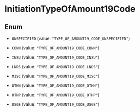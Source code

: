 

# InitiationTypeOfAmount19Code

## Enum


* `UNSPECIFIED` (value: `"TYPE_OF_AMOUNT19_CODE_UNSPECIFIED"`)

* `CONN` (value: `"TYPE_OF_AMOUNT19_CODE_CONN"`)

* `INSU` (value: `"TYPE_OF_AMOUNT19_CODE_INSU"`)

* `LNDS` (value: `"TYPE_OF_AMOUNT19_CODE_LNDS"`)

* `MISC` (value: `"TYPE_OF_AMOUNT19_CODE_MISC"`)

* `OTHN` (value: `"TYPE_OF_AMOUNT19_CODE_OTHN"`)

* `OTHP` (value: `"TYPE_OF_AMOUNT19_CODE_OTHP"`)

* `USGE` (value: `"TYPE_OF_AMOUNT19_CODE_USGE"`)



